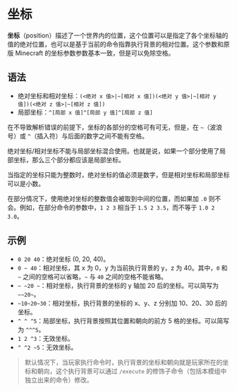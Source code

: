 # 坐标

**坐标**（position）描述了一个世界内的位置，这个位置可以是指定了各个坐标轴的值的绝对位置，也可以是基于当前的命令指靠执行背景的相对位置。这个参数和原版 Minecraft 的坐标参数参数基本一致，但是可以免除空格。

## 语法

- 绝对坐标和相对坐标：`(<绝对 x 值>|~[相对 x 值])(<绝对 y 值>|~[相对 y 值])(<绝对 z 值>|~[相对 z 值])`
- 局部坐标：`^[局部 x 值]^[局部 y 值]^[局部 z 值]`

在不导致解析错误的前提下，坐标的各部分的空格可有可无，但是，在 `~`（波浪号）或 `^`（插入符）与后面的数字之间不能有空格。

绝对坐标/相对坐标不能与局部坐标混合使用。也就是说，如果一个部分使用了局部坐标，那么三个部分都应该是局部坐标。

当指定的坐标只能为整数时，绝对坐标的值必须是数字，但是相对坐标和局部坐标可以是小数。

在部分情况下，使用绝对坐标的整数值会被取到中间的位置，而如果加 `.0` 则不会。例如，在部分命令的参数中，`1 2 3` 相当于 `1.5 2 3.5`，而不等于 `1.0 2 3.0`。

## 示例

- `0 20 40`：绝对坐标 (0, 20, 40)。
- `0 ~ 40`：相对坐标，其 x 为 0，y 为当前执行背景的 y，z 为 40。其中，`0` 和 `~` 之间的空格可以省略，`~` 与 `40` 之间的空格不能省略。
- `~ ~20 ~`：相对坐标，执行背景的坐标的 y 轴加 20 后的坐标。可以简写为 `~~20~`。
- `~10~20~30`：相对坐标，执行背景的坐标的 x、y、z 分别加 10、20、30 后的坐标。
- `^ ^ ^5`：局部坐标，执行背景按照其位置和朝向的前方 5 格的坐标。可以简写为 `^^^5`。
- `1 2 ^3`：无效坐标。
- `^ ^2 ~5`：无效坐标。

> 默认情况下，当玩家执行命令时，执行背景的坐标和朝向就是玩家所在的坐标和朝向，这个执行背景可以通过 `/execute` 的修饰子命令（包括本模组中独立出来的命令）修改。